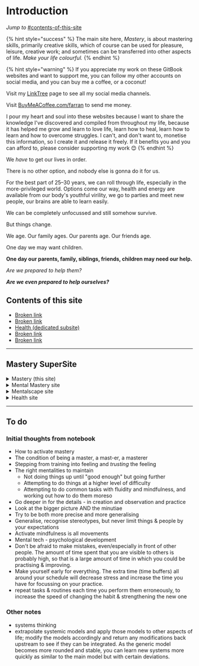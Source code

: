 # Introduction

_Jump to_ [#contents-of-this-site](./#contents-of-this-site "mention")&#x20;

{% hint style="success" %}
The main site here, _Mastery_, is about mastering skills, primarily creative skills, which of course can be used for pleasure, leisure, creative work; and sometimes can be transferred into other aspects of life. _Make your life colourful._
{% endhint %}

{% hint style="warning" %}
If you appreciate my work on these GitBook websites and want to support me, you can follow my other accounts on social media, and you can buy me a coffee, or a coconut!&#x20;

Visit my [LinkTree](https://linktr.ee/fazzaan) page to see all my social media channels.

Visit [BuyMeACoffee.com/farran](https://buymeacoffee.com/farran) to send me money.

I pour my heart and soul into these websites because I want to share the knowledge I've discovered and compiled from throughout my life, because it has helped me grow and learn to love life, learn how to heal, learn how to learn and how to overcome struggles. I can't, and don't want to, monetise this information, so I create it and release it freely. If it benefits you and you can afford to, please consider supporting my work 😊
{% endhint %}

We _have_ to get our lives in order.

There is no other option, and nobody else is gonna do it for us.

For the best part of 25–30 years, we can roll through life, especially in the more-privileged world. Options come our way, health and energy are available from our body's youthful virility, we go to parties and meet new people, our brains are able to learn easily.

We can be completely unfocussed and still somehow survive.

But things change.&#x20;

We age. Our family ages. Our parents age. Our friends age.

One day we may want children.

**One day our parents, family, siblings, friends, children may need our help.**

_Are we prepared to help them?_

_**Are we even prepared to help ourselves?**_

## Contents of this site

* [Broken link](broken-reference "mention")
* [Broken link](broken-reference "mention")
* [Health (dedicated subsite)](https://app.gitbook.com/o/ncd9U74Kvvm90FLF5tdt/s/8Bu9PhjagzvDjiFiwMOW/)&#x20;
* [Broken link](broken-reference "mention")
* [Broken link](broken-reference "mention")

***

## Mastery SuperSite

<details>

<summary>Mastery (this site)</summary>

The main site here, _Mastery_, is about mastering skills, primarily creative skills, which of course can be used for pleasure, leisure, creative work; and sometimes can be transferred into other aspects of life.

</details>

<details>

<summary>Mental Mastery site</summary>

The main subsite, [Mental Mastery](https://app.gitbook.com/o/ncd9U74Kvvm90FLF5tdt/s/6NZGIYMGPWax0HgjtXHK/ "mention"), is more occult. Give it a go, you may be surprised what you find.

</details>

<details>

<summary>Mentalscape site</summary>

The next subsite, [Mentalscape](https://app.gitbook.com/o/ncd9U74Kvvm90FLF5tdt/s/A8Wb5kNCTZm4QvfxJ39S/ "mention"), is the mental equivalent of _you are what you eat_. You are what you put into your mind. So let's create our mental landscape with intention, fill it only with that which is what you want to become.

</details>

<details>

<summary>Health site </summary>

No self-mastery would be complete without a dip into [Health](https://app.gitbook.com/o/ncd9U74Kvvm90FLF5tdt/s/8Bu9PhjagzvDjiFiwMOW/ "mention").

</details>



***

## To do

### Initial thoughts from notebook

* How to activate mastery
* The condition of being a master, a mast-er, a masterer
* Stepping from training into feeling and _trusting_ the feeling
* The right mentalities to maintain
  * Not doing things up until "good enough" but going further
  * Attempting to do things at a higher level of difficulty
  * Attempting to do common tasks with fluidity and mindfulness, and working out how to do them moreso
* Go deeper in for the details - in creation and observation and practice
* Look at the bigger picture AND the minutiae
* Try to be both more precise and more generalising
* Generalise, recognise stereotypes, but never limit things & people by your expectations
* Activate mindfulness is all movements
* Mental tech - psychological development
* Don't be afraid to make mistakes, even/especially in front of other people. The amount of time spent that you are visible to others is probably high, so that is a large amount of time in which you could be practising & improving.
* Make yourself early for everything. The extra time (time buffers) all around your schedule will decrease stress and increase the time you have for focussing on your practice.
* repeat tasks & routines each time you perform them erroneously, to increase the speed of changing the habit & strengthening the new one

### Other notes

* systems thinking
* extrapolate systemic models and apply those models to other aspects of life; modify the models accordingly and return any modifications back upstream to see if they can be integrated. As the generic model becomes more rounded and stable, you can learn new systems more quickly as similar to the main model but with certain deviations.
